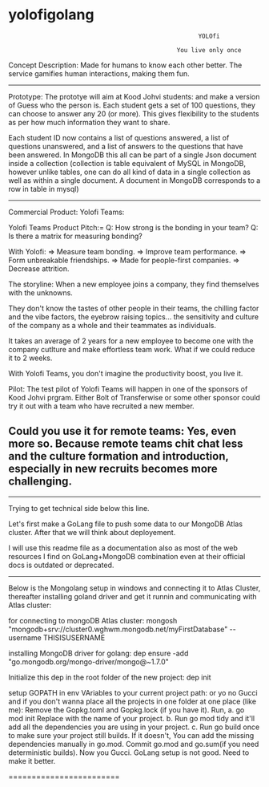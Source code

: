 # yolofigolang
                                                         YOLOfi
                                                                                    
                                                   You live only once

Concept Description:
Made for humans to know each other better.
The service gamifies human interactions, making them fun. 

--------------------

Prototype:
The prototye will aim at Kood Johvi students: and make a version of Guess who the person is.
Each student gets a set of 100 questions, they can choose to answer any 20 (or more). This gives flexibility to the students as per how much information they want to share.

Each student ID now contains a list of questions answered, a list of questions unanswered, and a list of answers to the questions that have been answered.
In MongoDB this all can be part of a single Json document inside a collection (collection is table equivalent of MySQL in MongoDB, however unlike tables, one can do all kind of data in a single collection as well as within a single document. A document in MongoDB corresponds to a row in table in mysql)



--------------------

Commercial Product: Yolofi Teams: 

Yolofi Teams Product Pitch:= 
  Q: How strong is the bonding in your team? 
  Q: Is there a matrix for measuring bonding?

With Yolofi:
 => Measure team bonding.
 => Improve team performance.
 => Form unbreakable friendships.
 => Made for people-first companies.
 => Decrease attrition.
 
 
 The storyline:
 When a new employee joins a company, they find themselves with the unknowns.
 
 They don't know the tastes of other people in their teams, the chilling factor and the vibe factors, the eyebrow raising topics... the sensitivity and culture of the company as a whole and their teammates as individuals.
 
 It takes an average of 2 years for a new employee to become one with the company cutlture and make effortless team work.
    What if we could reduce it to 2 weeks.
    
 With Yolofi Teams, you don't imagine the productivity boost, you live it.


  

Pilot:
The test pilot of Yolofi Teams will happen in one of the sponsors of Kood Johvi prgram. Either Bolt of Transferwise or some other sponsor could try it out with a team who have recruited a new member. 

Could you use it for remote teams:
Yes, even more so. Because remote teams chit chat less and the culture formation and introduction, especially in new recruits becomes more challenging.
---------------------

---------------------
Trying to get technical side below this line.

Let's first make a GoLang file to push some data to our MongoDB Atlas cluster. After that we will think about deployement.

I will use this readme file as a documentation also as most of the web resources I find on GoLang+MongoDB combination even at their official docs is outdated or deprecated.

---------------------

Below is the Mongolang setup in windows and connecting it to Atlas Cluster, thereafter installing goland driver and get it runnin and communicating with Atlas cluster:

for connecting to mongoDB Atlas cluster:
mongosh "mongodb+srv://cluster0.wghwm.mongodb.net/myFirstDatabase" --username THISISUSERNAME

installing MongoDB driver for golang:
dep ensure -add "go.mongodb.org/mongo-driver/mongo@~1.7.0"

Initialize this dep in the root folder of the new project:
dep init

setup GOPATH in env VAriables to your current project path: or yo no Gucci
and if you don't wanna place all the projects in one folder at one place (like me):
            Remove the Gopkg.toml and Gopkg.lock (if you have it).
            Run,
            a. go mod init <project-name> Replace <project-name> with the name of your project.
            b. Run go mod tidy and it'll add all the dependencies you are using in your project.
            c. Run go build once to make sure your project still builds. If it doesn't, You can add the missing dependencies manually in go.mod.
            Commit go.mod and go.sum(if you need deterministic builds).
  Now you Gucci. GoLang setup is not good. Need to make it better.
  
  ========================
            
 
  
  
